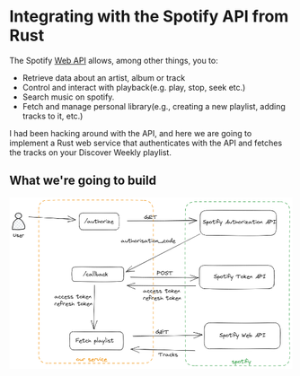 # Integrating with the Spotify API from Rust
The Spotify [Web API](https://developer.spotify.com) allows, among other things, you to:
- Retrieve data about an artist, album or track
- Control and interact with playback(e.g. play, stop, seek etc.)
- Search music on spotify.
- Fetch and manage personal library(e.g., creating a new playlist, adding tracks to it, etc.)

I had been hacking around with the API, and here we are going to implement a Rust web service that authenticates with the API and fetches the tracks on your Discover Weekly playlist.

## What we're going to build
![auth.png](auth.png)
